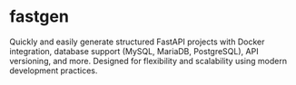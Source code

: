 # fastgen
Quickly and easily generate structured FastAPI projects with Docker integration, database support (MySQL, MariaDB, PostgreSQL), API versioning, and more. Designed for flexibility and scalability using modern development practices.
